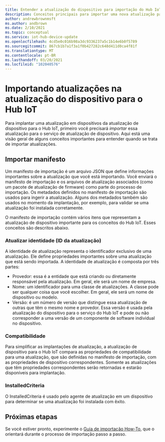 ```yaml
---
title: Entender a atualização do dispositivo para importação do Hub IoT | Microsoft Docs
description: Conceitos principais para importar uma nova atualização para a atualização de dispositivo para o Hub IoT.
author: andrewbrownmsft
ms.author: andbrown
ms.date: 2/10/2021
ms.topic: conceptual
ms.service: iot-hub-device-update
ms.openlocfilehash: 4cd5e0c016b98a3dc9336237a5c1b14e6b0f5789
ms.sourcegitcommit: 867cb1b7a1f3a1f0b427282c648d411d0ca4f81f
ms.translationtype: MT
ms.contentlocale: pt-BR
ms.lasthandoff: 03/20/2021
ms.locfileid: "102040576"
---
```

# <a name="importing-updates-into-device-update-for-iot-hub"></a>Importando atualizações na atualização do dispositivo para o Hub IoT
Para implantar uma atualização em dispositivos da atualização de dispositivo para o Hub IoT, primeiro você precisará _importar_ essa atualização para o serviço de atualização de dispositivo. Aqui está uma visão geral de alguns conceitos importantes para entender quando se trata de importar atualizações.

## <a name="import-manifest"></a>Importar manifesto

Um manifesto de importação é um arquivo JSON que define informações importantes sobre a atualização que você está importando. Você enviará o manifesto de importação e os arquivos de atualização associados (como um pacote de atualização de firmware) como parte do processo de importação. Os metadados definidos no manifesto de importação são usados para ingerir a atualização. Alguns dos metadados também são usados no momento da implantação, por exemplo, para validar se uma atualização foi instalada corretamente.

O manifesto de importação contém vários itens que representam a atualização de dispositivo importante para os conceitos do Hub IoT. Esses conceitos são descritos abaixo.

### <a name="update-identity-update-id"></a>Atualizar identidade (ID da atualização)

A identidade de atualização representa o identificador exclusivo de uma atualização. Ele define propriedades importantes sobre uma atualização que está sendo importada. A identidade de atualização é composta por três partes:
* Provedor: essa é a entidade que está criando ou diretamente responsável pela atualização. Em geral, ele será um nome de empresa.
* Nome: um identificador para uma classe de atualizações. A classe pode ser qualquer coisa que você escolher. Em geral, ele será um nome de dispositivo ou modelo.
* Versão: é um número de versão que distingue essa atualização de outras que têm o mesmo nome e provedor. Essa versão é usada pela atualização do dispositivo para o serviço do Hub IoT e pode ou não corresponder a uma versão de um componente de software individual no dispositivo. 

### <a name="compatibility"></a>Compatibilidade

Para simplificar as implantações de atualização, a atualização de dispositivo para o Hub IoT compara as propriedades de compatibilidade para uma atualização, que são definidas no manifesto de importação, com as propriedades de dispositivo correspondentes. Somente as atualizações que têm propriedades correspondentes serão retornadas e estarão disponíveis para implantação.

### <a name="installedcriteria"></a>InstalledCriteria

O InstalledCriteria é usado pelo agente de atualização em um dispositivo para determinar se uma atualização foi instalada com êxito.


## <a name="next-steps"></a>Próximas etapas

Se você estiver pronto, experimente o [Guia de importação How-To](./import-update.md), que o orientará durante o processo de importação passo a passo.


